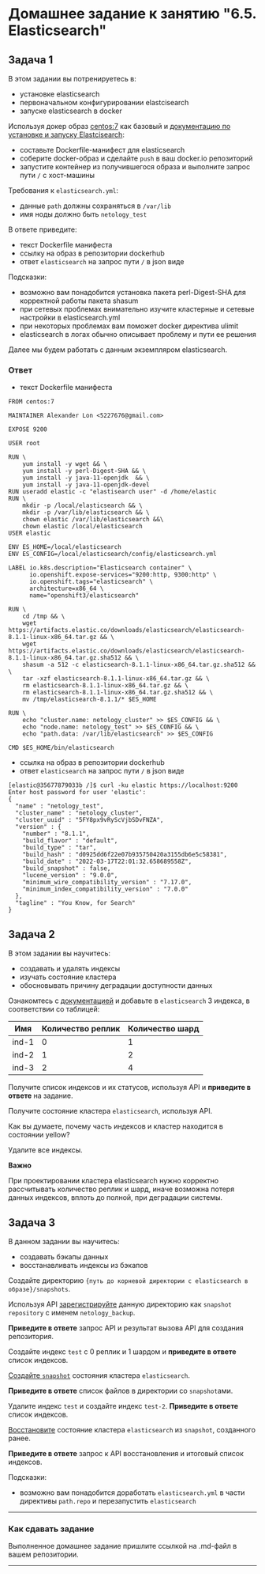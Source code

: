 # Домашнее задание к занятию "6.5. Elasticsearch"

## Задача 1

В этом задании вы потренируетесь в:
- установке elasticsearch
- первоначальном конфигурировании elastcisearch
- запуске elasticsearch в docker

Используя докер образ [centos:7](https://hub.docker.com/_/centos) как базовый и 
[документацию по установке и запуску Elastcisearch](https://www.elastic.co/guide/en/elasticsearch/reference/current/targz.html):

- составьте Dockerfile-манифест для elasticsearch
- соберите docker-образ и сделайте `push` в ваш docker.io репозиторий
- запустите контейнер из получившегося образа и выполните запрос пути `/` c хост-машины

Требования к `elasticsearch.yml`:
- данные `path` должны сохраняться в `/var/lib`
- имя ноды должно быть `netology_test`

В ответе приведите:
- текст Dockerfile манифеста
- ссылку на образ в репозитории dockerhub
- ответ `elasticsearch` на запрос пути `/` в json виде

Подсказки:
- возможно вам понадобится установка пакета perl-Digest-SHA для корректной работы пакета shasum
- при сетевых проблемах внимательно изучите кластерные и сетевые настройки в elasticsearch.yml
- при некоторых проблемах вам поможет docker директива ulimit
- elasticsearch в логах обычно описывает проблему и пути ее решения

Далее мы будем работать с данным экземпляром elasticsearch.

### Ответ
- текст Dockerfile манифеста
```
FROM centos:7

MAINTAINER Alexander Lon <5227676@gmail.com>

EXPOSE 9200

USER root

RUN \
    yum install -y wget && \
    yum install -y perl-Digest-SHA && \
    yum install -y java-11-openjdk  && \
    yum install -y java-11-openjdk-devel
RUN useradd elastic -c "elastisearch user" -d /home/elastic
RUN \
    mkdir -p /local/elasticsearch && \
    mkdir -p /var/lib/elasticsearch && \
    chown elastic /var/lib/elasticsearch &&\
    chown elastic /local/elasticsearch
USER elastic

ENV ES_HOME=/local/elasticsearch
ENV ES_CONFIG=/local/elasticsearch/config/elasticsearch.yml

LABEL io.k8s.description="Elasticsearch container" \
      io.openshift.expose-services="9200:http, 9300:http" \
      io.openshift.tags="elasticsearch" \
      architecture=x86_64 \
      name="openshift3/elasticsearch"
    
RUN \
    cd /tmp && \
    wget https://artifacts.elastic.co/downloads/elasticsearch/elasticsearch-8.1.1-linux-x86_64.tar.gz && \
    wget https://artifacts.elastic.co/downloads/elasticsearch/elasticsearch-8.1.1-linux-x86_64.tar.gz.sha512 && \
    shasum -a 512 -c elasticsearch-8.1.1-linux-x86_64.tar.gz.sha512 && \
    tar -xzf elasticsearch-8.1.1-linux-x86_64.tar.gz && \
    rm elasticsearch-8.1.1-linux-x86_64.tar.gz && \
    rm elasticsearch-8.1.1-linux-x86_64.tar.gz.sha512 && \
    mv /tmp/elasticsearch-8.1.1/* $ES_HOME

RUN \
    echo "cluster.name: netology_cluster" >> $ES_CONFIG && \
    echo "node.name: netology_test" >> $ES_CONFIG && \
    echo "path.data: /var/lib/elasticsearch" >> $ES_CONFIG

CMD $ES_HOME/bin/elasticsearch
```
- ссылка на образ в репозитории dockerhub
- ответ `elasticsearch` на запрос пути `/` в json виде
```
[elastic@35677879033b /]$ curl -ku elastic https://localhost:9200
Enter host password for user 'elastic':
{
  "name" : "netology_test",
  "cluster_name" : "netology_cluster",
  "cluster_uuid" : "5FY8px9vRyScVjbSDvFNZA",
  "version" : {
    "number" : "8.1.1",
    "build_flavor" : "default",
    "build_type" : "tar",
    "build_hash" : "d0925dd6f22e07b935750420a3155db6e5c58381",
    "build_date" : "2022-03-17T22:01:32.658689558Z",
    "build_snapshot" : false,
    "lucene_version" : "9.0.0",
    "minimum_wire_compatibility_version" : "7.17.0",
    "minimum_index_compatibility_version" : "7.0.0"
  },
  "tagline" : "You Know, for Search"
}
```

## Задача 2

В этом задании вы научитесь:
- создавать и удалять индексы
- изучать состояние кластера
- обосновывать причину деградации доступности данных

Ознакомтесь с [документацией](https://www.elastic.co/guide/en/elasticsearch/reference/current/indices-create-index.html) 
и добавьте в `elasticsearch` 3 индекса, в соответствии со таблицей:

| Имя | Количество реплик | Количество шард |
|-----|-------------------|-----------------|
| ind-1| 0 | 1 |
| ind-2 | 1 | 2 |
| ind-3 | 2 | 4 |

Получите список индексов и их статусов, используя API и **приведите в ответе** на задание.

Получите состояние кластера `elasticsearch`, используя API.

Как вы думаете, почему часть индексов и кластер находится в состоянии yellow?

Удалите все индексы.

**Важно**

При проектировании кластера elasticsearch нужно корректно рассчитывать количество реплик и шард,
иначе возможна потеря данных индексов, вплоть до полной, при деградации системы.

## Задача 3

В данном задании вы научитесь:
- создавать бэкапы данных
- восстанавливать индексы из бэкапов

Создайте директорию `{путь до корневой директории с elasticsearch в образе}/snapshots`.

Используя API [зарегистрируйте](https://www.elastic.co/guide/en/elasticsearch/reference/current/snapshots-register-repository.html#snapshots-register-repository) 
данную директорию как `snapshot repository` c именем `netology_backup`.

**Приведите в ответе** запрос API и результат вызова API для создания репозитория.

Создайте индекс `test` с 0 реплик и 1 шардом и **приведите в ответе** список индексов.

[Создайте `snapshot`](https://www.elastic.co/guide/en/elasticsearch/reference/current/snapshots-take-snapshot.html) 
состояния кластера `elasticsearch`.

**Приведите в ответе** список файлов в директории со `snapshot`ами.

Удалите индекс `test` и создайте индекс `test-2`. **Приведите в ответе** список индексов.

[Восстановите](https://www.elastic.co/guide/en/elasticsearch/reference/current/snapshots-restore-snapshot.html) состояние
кластера `elasticsearch` из `snapshot`, созданного ранее. 

**Приведите в ответе** запрос к API восстановления и итоговый список индексов.

Подсказки:
- возможно вам понадобится доработать `elasticsearch.yml` в части директивы `path.repo` и перезапустить `elasticsearch`

---

### Как cдавать задание

Выполненное домашнее задание пришлите ссылкой на .md-файл в вашем репозитории.

---
